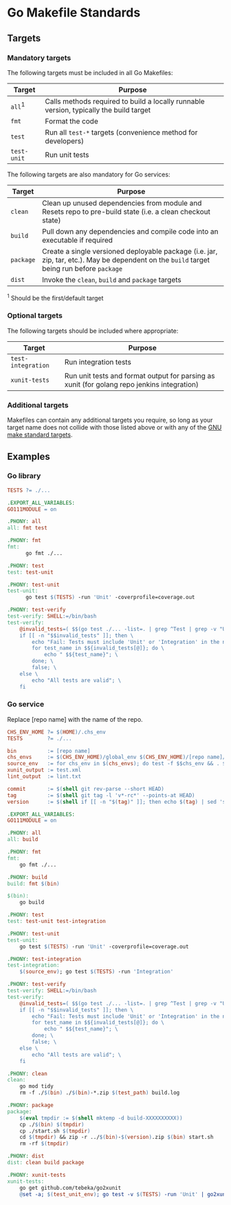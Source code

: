 # Go Makefile Standards

## Targets

### Mandatory targets

The following targets must be included in all Go Makefiles:

<!-- markdownlint-disable MD013 MD033 -->
Target            |Purpose
------------------|-------
`all`<sup>1</sup> |Calls methods required to build a locally runnable version, typically the build target
`fmt`             |Format the code
`test`            |Run all `test-*` targets (convenience method for developers)
`test-unit`       |Run unit tests

The following targets are also mandatory for Go services:

Target            |Purpose
------------------|-------
`clean`           |Clean up unused dependencies from module and Resets repo to pre-build state (i.e. a clean checkout state)
`build`           |Pull down any dependencies and compile code into an executable if required
`package`         |Create a single versioned deployable package (i.e. jar, zip, tar, etc.). May be dependent on the `build` target being run before `package`
`dist`            |Invoke the `clean`, `build` and `package` targets

<sup>1</sup> Should be the first/default target

### Optional targets

The following targets should be included where appropriate:

Target             |Purpose
-------------------|-------
`test-integration` |Run integration tests
`xunit-tests`      |Run unit tests and format output for parsing as xunit (for golang repo jenkins integration)
<!-- markdownlint-enable MD013 MD033 -->

### Additional targets

Makefiles can contain any additional targets you require, so long as your target
name does not collide with those listed above or with any of the
[GNU make standard targets](https://www.gnu.org/software/make/manual/make.html#Standard-Targets).

## Examples

### Go library

<!-- markdownlint-disable MD013 -->
```makefile
TESTS ?= ./...

.EXPORT_ALL_VARIABLES:
GO111MODULE = on

.PHONY: all
all: fmt test

.PHONY: fmt
fmt:
	  go fmt ./...

.PHONY: test
test: test-unit

.PHONY: test-unit
test-unit:
	  go test $(TESTS) -run 'Unit' -coverprofile=coverage.out

.PHONY: test-verify
test-verify: SHELL:=/bin/bash
test-verify:
	@invalid_tests=( $$(go test ./... -list=. | grep ^Test | grep -v "Unit" | grep -v "Integration") ); \
    if [[ -n "$$invalid_tests" ]]; then \
        echo "Fail: Tests must include 'Unit' or 'Integration' in the name:"; \
        for test_name in $${invalid_tests[@]}; do \
            echo " $${test_name}"; \
        done; \
        false; \
    else \
        echo "All tests are valid"; \
    fi
```

### Go service

Replace [repo name] with the name of the repo.

```makefile
CHS_ENV_HOME ?= $(HOME)/.chs_env
TESTS        ?= ./...

bin          := [repo name]
chs_envs     := $(CHS_ENV_HOME)/global_env $(CHS_ENV_HOME)/[repo name]/env
source_env   := for chs_env in $(chs_envs); do test -f $$chs_env && . $$chs_env; done
xunit_output := test.xml
lint_output  := lint.txt

commit       := $(shell git rev-parse --short HEAD)
tag          := $(shell git tag -l 'v*-rc*' --points-at HEAD)
version      := $(shell if [[ -n "$(tag)" ]]; then echo $(tag) | sed 's/^v//'; else echo $(commit); fi)

.EXPORT_ALL_VARIABLES:
GO111MODULE = on

.PHONY: all
all: build

.PHONY: fmt
fmt:
	go fmt ./...

.PHONY: build
build: fmt $(bin)

$(bin):
	go build

.PHONY: test
test: test-unit test-integration

.PHONY: test-unit
test-unit:
	go test $(TESTS) -run 'Unit' -coverprofile=coverage.out

.PHONY: test-integration
test-integration:
	$(source_env); go test $(TESTS) -run 'Integration'

.PHONY: test-verify
test-verify: SHELL:=/bin/bash
test-verify:
	@invalid_tests=( $$(go test ./... -list=. | grep ^Test | grep -v "Unit" | grep -v "Integration") ); \
    if [[ -n "$$invalid_tests" ]]; then \
        echo "Fail: Tests must include 'Unit' or 'Integration' in the name:"; \
        for test_name in $${invalid_tests[@]}; do \
            echo " $${test_name}"; \
        done; \
        false; \
    else \
        echo "All tests are valid"; \
    fi

.PHONY: clean
clean:
	go mod tidy
	rm -f ./$(bin) ./$(bin)-*.zip $(test_path) build.log

.PHONY: package
package:
	$(eval tmpdir := $(shell mktemp -d build-XXXXXXXXXX))
	cp ./$(bin) $(tmpdir)
	cp ./start.sh $(tmpdir)
	cd $(tmpdir) && zip -r ../$(bin)-$(version).zip $(bin) start.sh
	rm -rf $(tmpdir)

.PHONY: dist
dist: clean build package

.PHONY: xunit-tests
xunit-tests:
	go get github.com/tebeka/go2xunit
	@set -a; $(test_unit_env); go test -v $(TESTS) -run 'Unit' | go2xunit -output $(xunit_output)
```
<!-- markdownlint-enable MD013 -->
